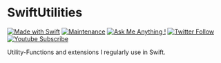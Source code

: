# SwiftUtilities

[![Made with Swift](https://img.shields.io/badge/Made_with-Swift-fa7343.svg?logo=swift&style=popout)](https://www.apple.com/swift/) [![Maintenance](https://img.shields.io/badge/Maintained%3F-yes-brightgreen.svg)](https://github.com/matthiaszarzecki/TwitterTrends/graphs/commit-activity) [![Ask Me Anything !](https://img.shields.io/badge/Ask%20me-anything-1abc9c.svg)](http://www.matthiaszarzecki.com) [![Twitter Follow](https://img.shields.io/twitter/follow/matthias_code.svg?style=social&label=Follow)](https://twitter.com/matthias_code) [![Youtube Subscribe](https://img.shields.io/youtube/channel/subscribers/UCvMdsKesM05bIG0eq7M5z1g?style=social)](https://www.youtube.com/channel/UCvMdsKesM05bIG0eq7M5z1g?sub_confirmation=1)

Utility-Functions and extensions I regularly use in Swift.
